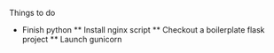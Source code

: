 Things to do

* Finish python
** Install nginx script
** Checkout a boilerplate flask project
** Launch gunicorn
